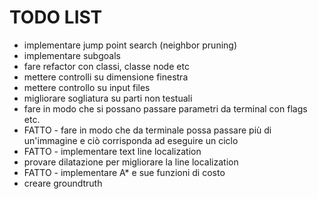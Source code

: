 
TODO LIST
=========

- implementare jump point search (neighbor pruning)
- implementare subgoals
- fare refactor con classi, classe node etc
- mettere controlli su dimensione finestra
- mettere controllo su input files
- migliorare sogliatura su parti non testuali
- fare in modo che si possano passare parametri da terminal con flags etc.
- FATTO - fare in modo che da terminale possa passare più di un'immagine e ciò corrisponda ad eseguire un ciclo
- FATTO - implementare text line localization
- provare dilatazione per migliorare la line localization
- FATTO - implementare A* e sue funzioni di costo
- creare groundtruth
